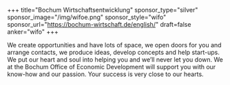 +++
title="Bochum Wirtschaftsentwicklung"
sponsor_type="silver"
sponsor_image="/img/wifoe.png"
sponsor_style="wifo"
sponsor_url="https://bochum-wirtschaft.de/english/"
draft=false
anker="wifo"
+++

We create opportunities and have lots of space, we open doors for you and arrange contacts, we produce ideas, develop concepts and help start-ups. We put our heart and soul into helping you and we’ll never let you down. We at the Bochum Office of Economic Development will support you with our know-how and our passion. Your success is very close to our hearts.
